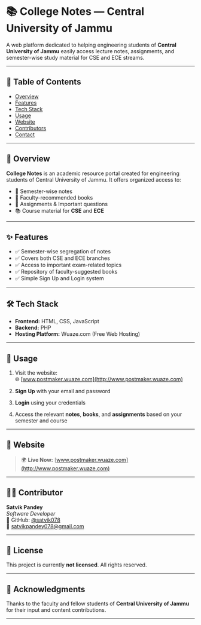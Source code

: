 # 📚 College Notes — Central University of Jammu

A web platform dedicated to helping engineering students of **Central University of Jammu** easily access lecture notes, assignments, and semester-wise study material for CSE and ECE streams.

---

## 🧭 Table of Contents

- [Overview](#overview)
- [Features](#features)
- [Tech Stack](#tech-stack)
- [Usage](#usage)
- [Website](#website)
- [Contributors](#contributors)
- [Contact](#contact)

---

## 📘 Overview

**College Notes** is an academic resource portal created for engineering students of Central University of Jammu. It offers organized access to:

- 📑 Semester-wise notes
- 📂 Faculty-recommended books
- 📝 Assignments & Important questions
- 📚 Course material for **CSE** and **ECE**

---

## ✨ Features

- ✅ Semester-wise segregation of notes
- ✅ Covers both CSE and ECE branches
- ✅ Access to important exam-related topics
- ✅ Repository of faculty-suggested books
- ✅ Simple Sign Up and Login system

---

## 🛠️ Tech Stack

- **Frontend:** HTML, CSS, JavaScript  
- **Backend:** PHP  
- **Hosting Platform:** Wuaze.com (Free Web Hosting)

---

## 🚀 Usage

1. Visit the website:  
   🌐 [www.postmaker.wuaze.com](http://www.postmaker.wuaze.com)

2. **Sign Up** with your email and password

3. **Login** using your credentials

4. Access the relevant **notes**, **books**, and **assignments** based on your semester and course

---

## 🔗 Website

> 🌍 **Live Now:** [www.postmaker.wuaze.com](http://www.postmaker.wuaze.com)

---

## 👨‍💻 Contributor

**Satvik Pandey**  
*Software Developer*  
🔗 GitHub: [@satvik078](https://github.com/satvik078)  
📧 [satvikpandey078@gmail.com](mailto:satvikpandey078@gmail.com)

---

## 📄 License

This project is currently **not licensed**. All rights reserved.

---

## 🙌 Acknowledgments

Thanks to the faculty and fellow students of **Central University of Jammu** for their input and content contributions.

---

